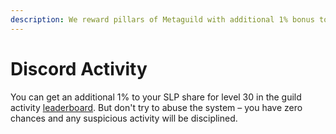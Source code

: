```yaml
---
description: We reward pillars of Metaguild with additional 1% bonus to your SLP share!
---
```


# Discord Activity

You can get an additional 1% to your SLP share for level 30 in the guild activity [leaderboard](https://mee6.xyz/metaguild). But don't try to abuse the system – you have zero chances and any suspicious activity will be disciplined.
